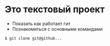 # Это текстовый проект 
+ Показать как работает гит
+ Познакомиться с основными командами
```bash
$ git clone git@github...
